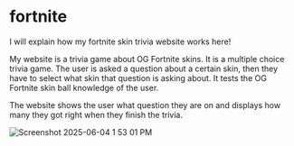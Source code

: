 # fortnite

I will explain how my fortnite skin trivia website works here!

My website is a trivia game about OG Fortnite skins. It is a multiple choice trivia game. The user is asked a question about a certain skin, then they have to select what skin that question is asking about. It tests the OG Fortnite skin ball knowledge of the user.

The website shows the user what question they are on and displays how many they got right when they finish the trivia.

![Screenshot 2025-06-04 1 53 01 PM](https://github.com/user-attachments/assets/478ba4ea-c3d7-405b-ae9d-7b90475b41ed)
